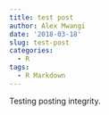 ```yaml
---
title: test post
author: Alex Mwangi
date: '2018-03-18'
slug: test-post
categories:
  - R
tags:
  - R Markdown
---
```


Testing posting integrity.